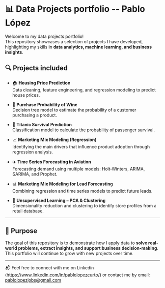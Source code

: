# 📊 Data Projects portfolio -- Pablo López

Welcome to my data projects portfolio!  
This repository showcases a selection of projects I have developed, highlighting my skills in **data analytics, machine learning, and business insights**.

## 🔍 Projects included

- 🏠 **Housing Price Prediction**  
  Data cleaning, feature engineering, and regression modeling to predict house prices.  

- 🍷 **Purchase Probability of Wine**  
  Decision tree model to estimate the probability of a customer purchasing a product.  

- 🚢 **Titanic Survival Prediction**  
  Classification model to calculate the probability of passenger survival.  

- 📈 **Marketing Mix Modeling (Regression)**  
  Identifying the main drivers that influence product adoption through regression analysis.  

- ✈️ **Time Series Forecasting in Aviation**  
  Forecasting demand using multiple models: Holt-Winters, ARIMA, SARIMA, and Prophet.  

- 📊 **Marketing Mix Modeling for Lead Forecasting**  
  Combining regression and time series models to predict future leads.  

- 🏬 **Unsupervised Learning – PCA & Clustering**  
  Dimensionality reduction and clustering to identify store profiles from a retail database.  

---

## 🎯 Purpose
The goal of this repository is to demonstrate how I apply data to **solve real-world problems, extract insights, and support business decision-making**.  
This portfolio will continue to grow with new projects over time.  

---

📬 Feel free to connect with me on Linkedin (https://www.linkedin.com/in/pablolopezcurto/) or contact me by email: pablolopezjobs@gmail.com
